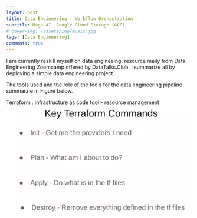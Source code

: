 ```yaml
---
layout: post
title: Data Engineering - Workflow Orchestration 
subtitle: Mage.AI, Google Cloud Storage (GCS)
# cover-img: /assets/img/music.jpg
tags: [Data Engineering]
comments: true
---
```


I am currently reskill myself on data engineeing, resource maily from Data Engineering Zoomcamp offered by DataTalks.Club. I summarize all by deploying a simple data engineering project.

The tools used and the role of the tools for the data engineering pipeline summarzie in Figure below.

Terraform : infrastructure as code tool - resource management
![alt text](image.png)
